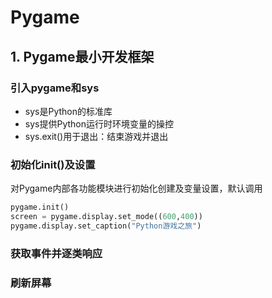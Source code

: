 # Pygame
## 1. Pygame最小开发框架
### 引入pygame和sys
- sys是Python的标准库
- sys提供Python运行时环境变量的操控
- sys.exit()用于退出：结束游戏并退出

### 初始化init()及设置
对Pygame内部各功能模块进行初始化创建及变量设置，默认调用

```python
pygame.init()
screen = pygame.display.set_mode((600,400))
pygame.display.set_caption("Python游戏之旅")
```
### 获取事件并逐类响应
### 刷新屏幕